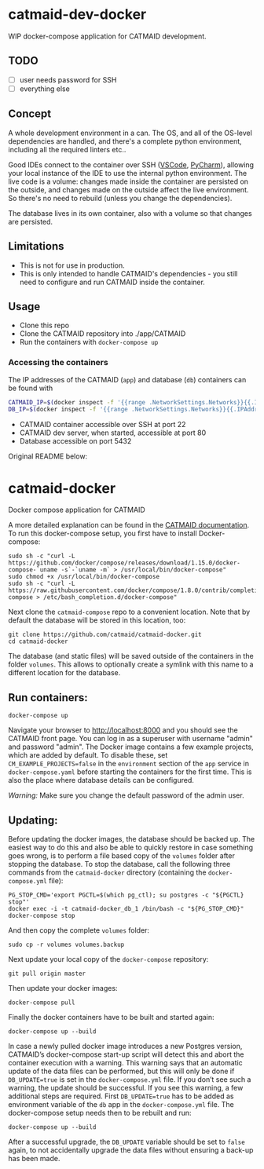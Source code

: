 # catmaid-dev-docker

WIP docker-compose application for CATMAID development.

## TODO

- [ ] user needs password for SSH
- [ ] everything else

## Concept

A whole development environment in a can.
The OS, and all of the OS-level dependencies are handled,
and there's a complete python environment, including all the required linters etc..

Good IDEs connect to the container over SSH ([VSCode](https://marketplace.visualstudio.com/items?itemName=ms-vscode-remote.remote-ssh), [PyCharm](https://www.jetbrains.com/help/pycharm/configuring-remote-interpreters-via-ssh.html)),
allowing your local instance of the IDE to use the internal python environment.
The live code is a volume: changes made inside the container are persisted on the outside,
and changes made on the outside affect the live environment.
So there's no need to rebuild (unless you change the dependencies).

The database lives in its own container, also with a volume so that changes are persisted.

## Limitations

- This is not for use in production.
- This is only intended to handle CATMAID's dependencies - you still need to configure and run CATMAID inside the container.

## Usage

- Clone this repo
- Clone the CATMAID repository into ./app/CATMAID
- Run the containers with `docker-compose up`

### Accessing the containers

The IP addresses of the CATMAID (`app`) and database (`db`) containers can be found with

```sh
CATMAID_IP=$(docker inspect -f '{{range .NetworkSettings.Networks}}{{.IPAddress}}{{end}}' app)
DB_IP=$(docker inspect -f '{{range .NetworkSettings.Networks}}{{.IPAddress}}{{end}}' db)
```

- CATMAID container accessible over SSH at port 22
- CATMAID dev server, when started, accessible at port 80
- Database accessible on port 5432

Original README below:

# catmaid-docker

Docker compose application for CATMAID

A more detailed explanation can be found in the [CATMAID
documentation](http://catmaid.readthedocs.io/en/stable/docker.html). To
run this docker-compose setup, you first have to install Docker-compose:

```
sudo sh -c "curl -L https://github.com/docker/compose/releases/download/1.15.0/docker-compose-`uname -s`-`uname -m` > /usr/local/bin/docker-compose"
sudo chmod +x /usr/local/bin/docker-compose
sudo sh -c "curl -L https://raw.githubusercontent.com/docker/compose/1.8.0/contrib/completion/bash/docker-compose > /etc/bash_completion.d/docker-compose"
```

Next clone the ``catmaid-compose`` repo to a convenient location. Note that by
default the database will be stored in this location, too:

```
git clone https://github.com/catmaid/catmaid-docker.git
cd catmaid-docker
```

The database (and static files) will be saved outside of the containers in the
folder ``volumes``. This allows to optionally create a symlink with this name to
a different location for the database.

## Run containers:

```
docker-compose up
```

Navigate your browser to [http://localhost:8000](http://localhost:8000)
and you should see the CATMAID front page. You can log in as a superuser
with username "admin" and password "admin". The Docker image contains a few
example projects, which are added by default. To disable these, set
``CM_EXAMPLE_PROJECTS=false`` in the ``environment`` section of the ``app``
service in ``docker-compose.yaml`` before starting the containers for the
first time. This is also the place where database details can be configured.

*Warning:* Make sure you change the default password of the admin user.

## Updating:

Before updating the docker images, the database should be backed up. The easiest
way to do this and also be able to quickly restore in case something goes wrong,
is to perform a file based copy of the `volumes` folder after stopping the
database. To stop the database, call the following three commands from the
`catmaid-docker` directory (containing the `docker-compose.yml` file):

```
PG_STOP_CMD='export PGCTL=$(which pg_ctl); su postgres -c "${PGCTL} stop"'
docker exec -i -t catmaid-docker_db_1 /bin/bash -c "${PG_STOP_CMD}"
docker-compose stop
```

And then copy the complete `volumes` folder:

```
sudo cp -r volumes volumes.backup
```

Next update your local copy of the `docker-compose` repository:

```
git pull origin master
```

Then update your docker images:

```
docker-compose pull
```

Finally the docker containers have to be built and started again:

```
docker-compose up --build
```

In case a newly pulled docker image introduces a new Postgres version, CATMAID’s
docker-compose start-up script will detect this and abort the container
execution with a warning. This warning says that an automatic update of the data
files can be performed, but this will only be done if `DB_UPDATE=true` is set in
the `docker-compose.yml` file. If you don’t see such a warning, the update should
be successful. If you see this warning, a few additional steps are required.
First `DB_UPDATE=true` has to be added as environment variable of the `db` app in
the `docker-compose.yml` file. The docker-compose setup needs then to be rebuilt
and run:

```
docker-compose up --build
```

After a successful upgrade, the `DB_UPDATE` variable should be set to `false`
again, to not accidentally upgrade the data files without ensuring a back-up has
been made.
